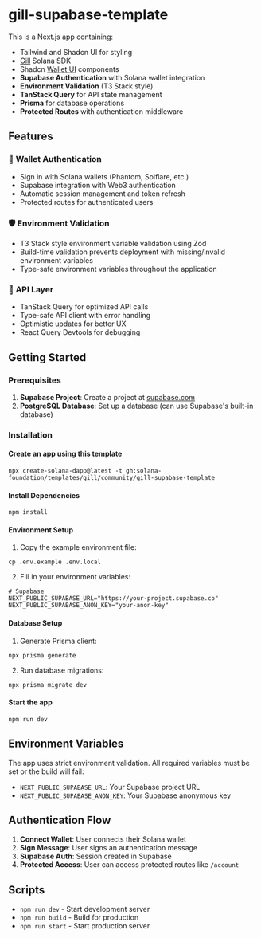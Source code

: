 # gill-supabase-template

This is a Next.js app containing:

- Tailwind and Shadcn UI for styling
- [Gill](https://gill.site/) Solana SDK
- Shadcn [Wallet UI](https://registry.wallet-ui.dev) components
- **Supabase Authentication** with Solana wallet integration
- **Environment Validation** (T3 Stack style)
- **TanStack Query** for API state management
- **Prisma** for database operations
- **Protected Routes** with authentication middleware

## Features

### 🔐 **Wallet Authentication**

- Sign in with Solana wallets (Phantom, Solflare, etc.)
- Supabase integration with Web3 authentication
- Automatic session management and token refresh
- Protected routes for authenticated users

### 🛡️ **Environment Validation**

- T3 Stack style environment variable validation using Zod
- Build-time validation prevents deployment with missing/invalid environment variables
- Type-safe environment variables throughout the application

### 🚀 **API Layer**

- TanStack Query for optimized API calls
- Type-safe API client with error handling
- Optimistic updates for better UX
- React Query Devtools for debugging

## Getting Started

### Prerequisites

1. **Supabase Project**: Create a project at [supabase.com](https://supabase.com)
2. **PostgreSQL Database**: Set up a database (can use Supabase's built-in database)

### Installation

#### Create an app using this template

```shell
npx create-solana-dapp@latest -t gh:solana-foundation/templates/gill/community/gill-supabase-template
```

#### Install Dependencies

```shell
npm install
```

#### Environment Setup

1. Copy the example environment file:

```shell
cp .env.example .env.local
```

2. Fill in your environment variables:

```env
# Supabase
NEXT_PUBLIC_SUPABASE_URL="https://your-project.supabase.co"
NEXT_PUBLIC_SUPABASE_ANON_KEY="your-anon-key"
```

#### Database Setup

1. Generate Prisma client:

```shell
npx prisma generate
```

2. Run database migrations:

```shell
npx prisma migrate dev
```

#### Start the app

```shell
npm run dev
```

## Environment Variables

The app uses strict environment validation. All required variables must be set or the build will fail:

- `NEXT_PUBLIC_SUPABASE_URL`: Your Supabase project URL
- `NEXT_PUBLIC_SUPABASE_ANON_KEY`: Your Supabase anonymous key

## Authentication Flow

1. **Connect Wallet**: User connects their Solana wallet
2. **Sign Message**: User signs an authentication message
3. **Supabase Auth**: Session created in Supabase
4. **Protected Access**: User can access protected routes like `/account`

## Scripts

- `npm run dev` - Start development server
- `npm run build` - Build for production
- `npm run start` - Start production server